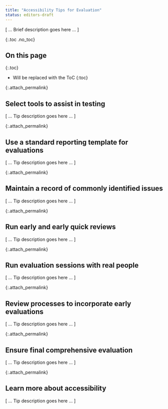```yaml
---
title: "Accessibility Tips for Evaluation"
status: editors-draft
---
```


[ ... Brief description goes here ... ]

{:.toc .no_toc}
## On this page

{:.toc}
* Will be replaced with the ToC
{:toc}

{:.attach_permalink}
## Select tools to assist in testing

<!-- TODO: Mention that this is automated and manual testing -->

[ ... Tip description goes here ... ]

{:.attach_permalink}
## Use a standard reporting template for evaluations

[ ... Tip description goes here ... ]

{:.attach_permalink}
## Maintain a record of commonly identified issues

[ ... Tip description goes here ... ]

{:.attach_permalink}
## Run early and early quick reviews

[ ... Tip description goes here ... ]

{:.attach_permalink}
## Run evaluation sessions with real people

[ ... Tip description goes here ... ]

{:.attach_permalink}
## Review processes to incorporate early evaluations

[ ... Tip description goes here ... ]

{:.attach_permalink}
## Ensure final comprehensive evaluation

[ ... Tip description goes here ... ]

{:.attach_permalink}
## Learn more about accessibility

[ ... Tip description goes here ... ]